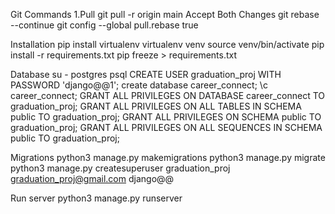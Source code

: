 Git Commands
1.Pull
git pull -r origin main
Accept Both Changes
git rebase --continue
git config --global pull.rebase true

Installation
pip install virtualenv
virtualenv venv
source venv/bin/activate
pip install -r requirements.txt
pip freeze > requirements.txt


Database 
su - postgres
psql
CREATE USER graduation_proj WITH PASSWORD 'django@@1';
create database career_connect;
\c career_connect;
GRANT ALL PRIVILEGES ON DATABASE career_connect TO graduation_proj;
GRANT ALL PRIVILEGES ON ALL TABLES IN SCHEMA public TO graduation_proj;
GRANT ALL PRIVILEGES ON SCHEMA public TO graduation_proj;
GRANT ALL PRIVILEGES ON ALL SEQUENCES IN SCHEMA public TO graduation_proj;

Migrations
python3 manage.py makemigrations
python3 manage.py migrate
python3 manage.py createsuperuser
graduation_proj
graduation_proj@gmail.com
django@@

Run server
python3 manage.py runserver
